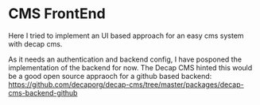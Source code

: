 # CMS FrontEnd
Here I tried to implement an UI based approach for an easy cms system with decap cms.

As it needs an authentication and backend config, I have posponed the implementation of the backend for now.
The Decap CMS hinted this would be a good open source appraoch for a github based backend:
https://github.com/decaporg/decap-cms/tree/master/packages/decap-cms-backend-github
